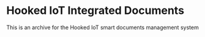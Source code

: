 # Hooked IoT Integrated Documents

This is an archive for the Hooked IoT smart documents management system
